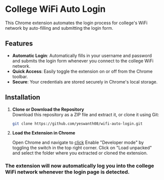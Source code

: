 # College WiFi Auto Login

This Chrome extension automates the login process for college's WiFi network by auto-filling and submitting the login form.

## Features

- **Automatic Login**: Automatically fills in your username and password and submits the login form whenever you connect to the college WiFi network.
- **Quick Access**: Easily toggle the extension on or off from the Chrome toolbar.
- **Secure**: Your credentials are stored securely in Chrome's local storage.

## Installation

1. **Clone or Download the Repository**  
   Download this repository as a ZIP file and extract it, or clone it using Git:
   ```bash
   git clone https://github.com/yeswanth08/wifi-auto-login.git

2. **Load the Extension in Chrome**

    Open Chrome and navigate to [click](chrome://extensions/.)
    Enable "Developer mode" by toggling the switch in the top right corner.
    Click on "Load unpacked" and select the folder where you extracted or cloned the extension.

### The extension will now automatically log you into the college WiFi network whenever the login page is detected.
